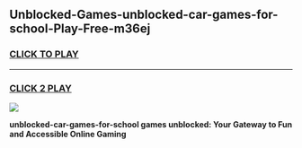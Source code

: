 
## Unblocked-Games-unblocked-car-games-for-school-Play-Free-m36ej
<h3>
<a href="https://premium76.site?title=unblocked-car-games-for-school&ref=10A">CLICK TO PLAY</a></h3>
<hr>

<h3>
<a href="https://premium76.site?title=unblocked-car-games-for-school&ref=10A">CLICK 2 PLAY</a>
  
</h3>

<a href="https://premium76.site?title=unblocked-car-games-for-school&ref=10A"><img src="https://clearcache.store/games.png"></a>


**unblocked-car-games-for-school games unblocked: Your Gateway to Fun and Accessible Online Gaming**
